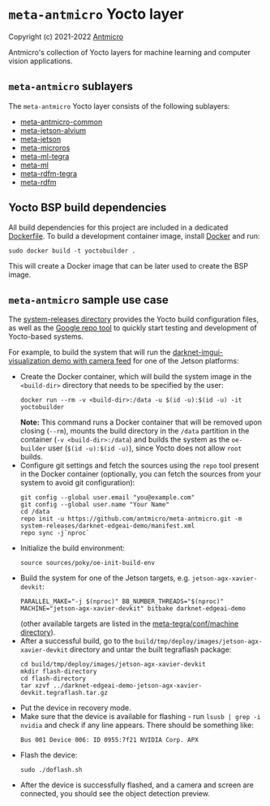 # `meta-antmicro` Yocto layer

Copyright (c) 2021-2022 [Antmicro](https://www.antmicro.com)

Antmicro's collection of Yocto layers for machine learning and computer vision applications.

## `meta-antmicro` sublayers

The `meta-antmicro` Yocto layer consists of the following sublayers:

* [meta-antmicro-common](meta-antmicro-common/README.md)
* [meta-jetson-alvium](meta-jetson-alvium/README.md)
* [meta-jetson](meta-jetson/README.md)
* [meta-microros](meta-microros/README.md)
* [meta-ml-tegra](meta-ml-tegra/README.md)
* [meta-ml](meta-ml/README.md)
* [meta-rdfm-tegra](meta-rdfm-tegra/README.md)
* [meta-rdfm](meta-rdfm/README.md)

## Yocto BSP build dependencies

All build dependencies for this project are included in a dedicated [Dockerfile](Dockerfile).
To build a development container image, install [Docker](https://www.docker.com/) and run:

```
sudo docker build -t yoctobuilder .
```

This will create a Docker image that can be later used to create the BSP image.

## `meta-antmicro` sample use case

The [system-releases directory](system-releases) provides the Yocto build configuration files, as well as the [Google repo tool](https://gerrit.googlesource.com/git-repo/) to quickly start testing and development of Yocto-based systems.

For example, to build the system that will run the [darknet-imgui-visualization demo with camera feed](https://github.com/antmicro/darknet-imgui-visualization) for one of the Jetson platforms:

* Create the Docker container, which will build the system image in the `<build-dir>` directory that needs to be specified by the user:
  ```
  docker run --rm -v <build-dir>:/data -u $(id -u):$(id -u) -it yoctobuilder
  ```
  **Note:** This command runs a Docker container that will be removed upon closing (`--rm`), mounts the build directory in the `/data` partition in the container (`-v <build-dir>:/data`) and builds the system as the `oe-builder` user (`$(id -u):$(id -u)`), since Yocto does not allow `root` builds.
* Configure git settings and fetch the sources using the `repo` tool present in the Docker container (optionally, you can fetch the sources from your system to avoid git configuration):
  ```
  git config --global user.email "you@example.com"
  git config --global user.name "Your Name"
  cd /data
  repo init -u https://github.com/antmicro/meta-antmicro.git -m system-releases/darknet-edgeai-demo/manifest.xml
  repo sync -j`nproc`
  ```
* Initialize the build environment:
  ```
  source sources/poky/oe-init-build-env
  ```
* Build the system for one of the Jetson targets, e.g. `jetson-agx-xavier-devkit`:
  ```
  PARALLEL_MAKE="-j $(nproc)" BB_NUMBER_THREADS="$(nproc)" MACHINE="jetson-agx-xavier-devkit" bitbake darknet-edgeai-demo
  ```
  (other available targets are listed in the [meta-tegra/conf/machine directory](https://github.com/OE4T/meta-tegra/tree/hardknott/conf/machine)).
* After a successful build, go to the `build/tmp/deploy/images/jetson-agx-xavier-devkit` directory and untar the built tegraflash package:
  ```
  cd build/tmp/deploy/images/jetson-agx-xavier-devkit
  mkdir flash-directory
  cd flash-directory
  tar xzvf ../darknet-edgeai-demo-jetson-agx-xavier-devkit.tegraflash.tar.gz
  ```
* Put the device in recovery mode.
* Make sure that the device is available for flashing - run `lsusb | grep -i nvidia` and check if any line appears.
  There should be something like:
  ```
  Bus 001 Device 006: ID 0955:7f21 NVIDIA Corp. APX
  ```  
* Flash the device:
  ```
  sudo ./doflash.sh
  ```
* After the device is successfully flashed, and a camera and screen are connected, you should see the object detection preview.

